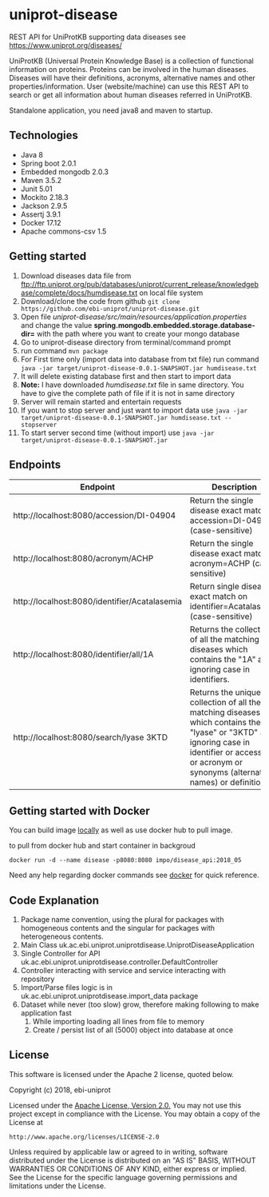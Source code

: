 # uniprot-disease
REST API for UniProtKB supporting data diseases see https://www.uniprot.org/diseases/

UniProtKB (Universal Protein Knowledge Base) is a collection of functional information on proteins. Proteins can be involved in the human diseases. Diseases will have their definitions, acronyms, alternative names and other properties/information. User (website/machine) can use this REST API to search or get all information about human diseases referred in UniProtKB.

Standalone application, you need java8 and maven to startup.

## Technologies
* Java 8
* Spring boot 2.0.1
* Embedded mongodb 2.0.3
* Maven 3.5.2
* Junit 5.01
* Mockito 2.18.3
* Jackson 2.9.5
* Assertj 3.9.1
* Docker 17.12
* Apache commons-csv 1.5

## Getting started
1. Download diseases data file from ftp://ftp.uniprot.org/pub/databases/uniprot/current_release/knowledgebase/complete/docs/humdisease.txt on local file system
1. Download/clone the code from github `git clone https://github.com/ebi-uniprot/uniprot-disease.git`
1. Open file *uniprot-disease/src/main/resources/application.properties* and change the value **spring.mongodb.embedded.storage.database-dir=** with the path where you want to create your mongo database 
1. Go to uniprot-disease directory from terminal/command prompt
1. run command `mvn package`
1. For First time only (import data into database from txt file) run command `java -jar target/uniprot-disease-0.0.1-SNAPSHOT.jar humdisease.txt`
  1. It will delete existing database first and then start to import data
  1. **Note:** I have downloaded *humdisease.txt* file in same directory. You have to give the complete path of file if it is not in same directory
  1. Server will remain started and entertain requests
  1. If you want to stop server and just want to import data use `java -jar target/uniprot-disease-0.0.1-SNAPSHOT.jar humdisease.txt --stopserver`
1. To start server second time (without import) use `java -jar target/uniprot-disease-0.0.1-SNAPSHOT.jar`

## Endpoints
Endpoint | Description
-------- | -----------
http://localhost:8080/accession/DI-04904 | Return the single disease exact match on accession=DI-04904 (case-sensitive)
http://localhost:8080/acronym/ACHP | Return the single disease exact match on acronym=ACHP (case-sensitive)
http://localhost:8080/identifier/Acatalasemia | Return single disease exact match on identifier=Acatalasemia (case-sensitive)
http://localhost:8080/identifier/all/1A | Returns the collection of all the matching diseases which contains the "1A" after ignoring case in identifiers.
http://localhost:8080/search/lyase 3KTD | Returns the unique collection of all the matching diseases which contains the "lyase" or "3KTD" after ignoring case in identifier or accession or acronym or synonyms (alternative names) or definition.

## Getting started with Docker
You can build image [locally](docker) as well as use docker hub to pull image.

to pull from docker hub and start container in backgroud
```
docker run -d --name disease -p8080:8080 impo/disease_api:2018_05
```
Need any help regarding docker commands see [docker](https://github.com/rizwan-ishtiaq/wiki/blob/master/commands/docker.txt) for quick reference.

## Code Explanation
1. Package name convention, using the plural for packages with homogeneous contents and the singular for packages with heterogeneous contents.
1. Main Class uk.ac.ebi.uniprot.uniprotdisease.UniprotDiseaseApplication
1. Single Controller for API uk.ac.ebi.uniprot.uniprotdisease.controller.DefaultController
1. Controller interacting with service and service interacting with repository
1. Import/Parse files logic is in uk.ac.ebi.uniprot.uniprotdisease.import_data package
1. Dataset while never (too slow) grow, therefore making following to make application fast
   1. While importing loading all lines from file to memory
   1. Create / persist list of all (5000) object into database at once

## License
This software is licensed under the Apache 2 license, quoted below.

Copyright (c) 2018, ebi-uniprot

Licensed under the [Apache License, Version 2.0.](LICENSE) You may not
use this project except in compliance with the License. You may obtain a copy of
the License at

    http://www.apache.org/licenses/LICENSE-2.0

Unless required by applicable law or agreed to in writing, software
distributed under the License is distributed on an "AS IS" BASIS, WITHOUT
WARRANTIES OR CONDITIONS OF ANY KIND, either express or implied. See the
License for the specific language governing permissions and limitations under
the License.
